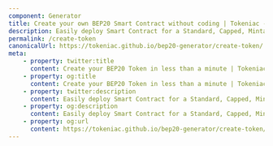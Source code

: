 ```yaml
---
component: Generator
title: Create your own BEP20 Smart Contract without coding | Tokeniac - BEP20 Token Create
description: Easily deploy Smart Contract for a Standard, Capped, Mintable, Burnable BEP20 Token. Tokeniac is the easiest, safest and fastest way to create your own BEP20 token on the Binance Smart Chain network. No coding skills are required.
permalink: /create-token
canonicalUrl: https://tokeniac.github.io/bep20-generator/create-token/
meta:
    - property: twitter:title
      content: Create your BEP20 Token in less than a minute | Tokeniac - BEP20 Token Create
    - property: og:title
      content: Create your BEP20 Token in less than a minute | Tokeniac - BEP20 Token Create
    - property: twitter:description
      content: Easily deploy Smart Contract for a Standard, Capped, Mintable, Burnable BEP20 Token. Tokeniac is the easiest, safest and fastest way to create your own BEP20 token on the Binance Smart Chain network. No coding skills are required.
    - property: og:description
      content: Easily deploy Smart Contract for a Standard, Capped, Mintable, Burnable BEP20 Token. Tokeniac is the easiest, safest and fastest way to create your own BEP20 token on the Binance Smart Chain network. No coding skills are required.
    - property: og:url
      content: https://tokeniac.github.io/bep20-generator/create-token/
---
```

